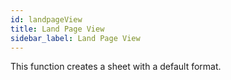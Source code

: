 ```yaml
---
id: landpageView
title: Land Page View
sidebar_label: Land Page View
---
```


This function creates a sheet with a default format.




